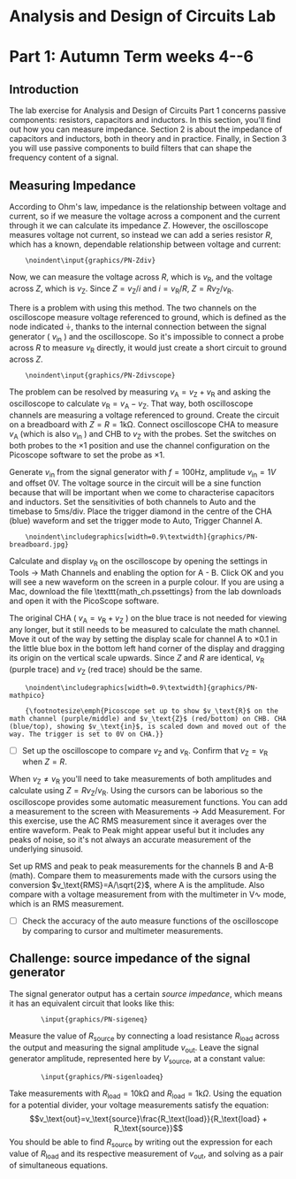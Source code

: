 # Analysis and Design of Circuits Lab
# Part 1: Autumn Term weeks 4--6

## Introduction

The lab exercise for Analysis and Design of Circuits Part 1 concerns passive components: resistors, capacitors and inductors.
In this section, you'll find out how you can measure impedance.
Section 2 is about the impedance of capacitors and inductors, both in theory and in practice.
Finally, in Section 3 you will use passive components to build filters that can shape the frequency content of a signal.
	
## Measuring Impedance

According to Ohm's law, impedance is the relationship between voltage and current, so if we measure the voltage across a component and the current through it we can calculate its impedance $Z$.
However, the oscilloscope measures voltage not current, so instead we can add a series resistor $R$, which has a known, dependable relationship between voltage and current:
		
		\noindent\input{graphics/PN-Zdiv}
		
Now, we can measure the voltage across $R$, which is $v_\text{R}$, and the voltage across $Z$, which is $v_\text{Z}$. Since $Z=v_\text{Z}/i$ and $i=v_\text{R}/R$, $Z=Rv_\text{Z}/v_\text{R}$.
		
There is a problem with using this method.
The two channels on the oscilloscope measure voltage referenced to ground, which is defined as the node indicated ⏚, thanks to the internal connection between the signal generator ( $v_\text{in}$ ) and the oscilloscope.
So it's impossible to connect a probe across $R$ to measure $v_\text{R}$ directly, it would just create a short circuit to ground across $Z$.
		
		\noindent\input{graphics/PN-Zdivscope}
		
The problem can be resolved by measuring $v_\text{A}=v_\text{Z}+v_\text{R}$ and asking the oscilloscope to calculate $v_\text{R}=v_\text{A}-v_\text{Z}$.
That way, both oscilloscope channels are measuring a voltage referenced to ground.
Create the circuit on a breadboard with $Z=R=1\text{kΩ}$.
Connect oscilloscope CHA to measure $v_\text{A}$ (which is also $v_\text{in}$ ) and CHB to $v_\text{Z}$ with the probes.
Set the switches on both probes to the $\times1$ position and use the channel configuration on the Picoscope software to set the probe as $\times1$.
		
Generate $v_\text{in}$ from the signal generator with $f=100$Hz, amplitude $v_\text{in}=1V$ and offset 0V.
The voltage source in the circuit will be a sine function because that will be important when we come to characterise capacitors and inductors.
Set the sensitivities of both channels to Auto and the timebase to 5ms/div.
Place the trigger diamond in the centre of the CHA (blue) waveform and set the trigger mode to Auto, Trigger Channel A.
		
		\noindent\includegraphics[width=0.9\textwidth]{graphics/PN-breadboard.jpg}
		
Calculate and display $v_\text{R}$ on the oscilloscope by opening the settings in Tools → Math Channels and enabling the option for A - B.
Click OK and you will see a new waveform on the screen in a purple colour.
If you are using a Mac, download the file \texttt{math\_ch.pssettings} from the lab downloads and open it with the PicoScope software.

The original CHA ( $v_\text{A}=v_\text{R}+v_\text{Z}$ ) on the blue trace is not needed for viewing any longer, but it still needs to be measured to calculate the math channel.
Move it out of the way by setting the display scale for channel A to $\times0.1$ in the little blue box in the bottom left hand corner of the display and dragging its origin on the vertical scale upwards.
Since $Z$ and $R$ are identical, $v_\text{R}$ (purple trace) and $v_\text{Z}$ (red trace) should be the same. 
		
		\noindent\includegraphics[width=0.9\textwidth]{graphics/PN-mathpico}
		
		{\footnotesize\emph{Picoscope set up to show $v_\text{R}$ on the math channel (purple/middle) and $v_\text{Z}$ (red/bottom) on CHB. CHA (blue/top), showing $v_\text{in}$, is scaled down and moved out of the way. The trigger is set to 0V on CHA.}}
		
- [ ] Set up the oscilloscope to compare $v_\text{Z}$ and $v_\text{R}$. Confirm that $v_\text{Z}=v_\text{R}$ when $Z=R$.

When $v_\text{Z}\neq v_\text{R}$ you'll need to take measurements of both amplitudes and calculate using $Z=Rv_\text{Z}/v_\text{R}$.
Using the cursors can be laborious so the oscilloscope provides some automatic measurement functions.
You can add a measurement to the screen with Measurements → Add Measurement.
For this exercise, use the AC RMS measurement since it averages over the entire waveform.
Peak to Peak might appear useful but it includes any peaks of noise, so it's not always an accurate measurement of the underlying sinusoid.
		
Set up RMS and peak to peak measurements for the channels B and A-B (math).
Compare them to measurements made with the cursors using the conversion $v_\text{RMS}=A/\sqrt{2}$, where A is the amplitude.
Also compare with a voltage measurement from with the multimeter in V∿ mode, which is an RMS measurement.
		
- [ ] Check the accuracy of the auto measure functions of the oscilloscope by comparing to cursor and multimeter measurements.

## Challenge: source impedance of the signal generator

The signal generator output has a certain *source impedance*, which means it has an equivalent circuit that looks like this:
			
			\input{graphics/PN-sigeneq}
			
Measure the value of $R_\text{source}$ by connecting a load resistance $R_\text{load}$ across the output and measuring the signal amplitude $v_\text{out}$.
Leave the signal generator amplitude, represented here by $V_\text{source}$, at a constant value:
			
			\input{graphics/PN-sigenloadeq}
			
Take measurements with $R_\text{load}=10\text{kΩ}$ and $R_\text{load}=1\text{k}\Omega$.
Using the equation for a potential divider, your voltage measurements satisfy the equation:
$$v_\text{out}=v_\text{source}\frac{R_\text{load}}{R_\text{load} + R_\text{source}}$$
You should be able to find $R_\text{source}$ by writing out the expression for each value of $R_\text{load}$ and its respective measurement of $v_\text{out}$, and solving as a pair of simultaneous equations.
